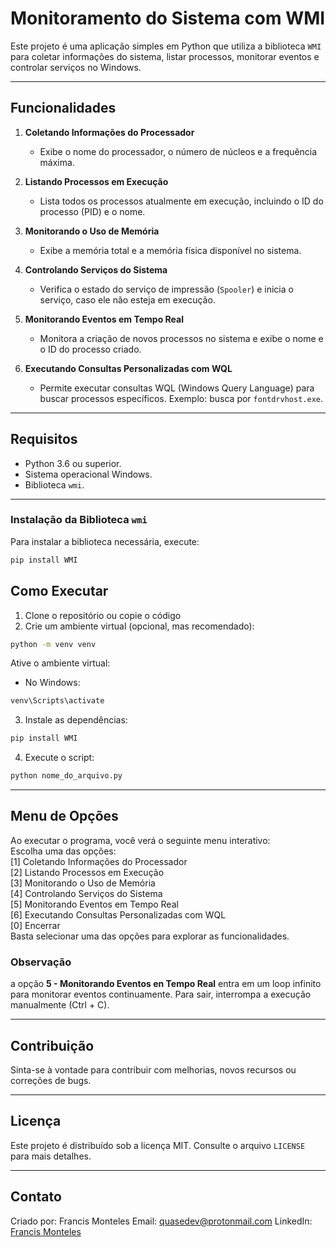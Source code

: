 # Monitoramento do Sistema com WMI

Este projeto é uma aplicação simples em Python que utiliza a biblioteca `WMI` para coletar informações do sistema, listar processos, monitorar eventos e controlar serviços no Windows.
___
## Funcionalidades

1. **Coletando Informações do Processador**  
   - Exibe o nome do processador, o número de núcleos e a frequência máxima.

2. **Listando Processos em Execução**  
   - Lista todos os processos atualmente em execução, incluindo o ID do processo (PID) e o nome.

3. **Monitorando o Uso de Memória**  
   - Exibe a memória total e a memória física disponível no sistema.

4. **Controlando Serviços do Sistema**  
   - Verifica o estado do serviço de impressão (`Spooler`) e inicia o serviço, caso ele não esteja em execução.

5. **Monitorando Eventos em Tempo Real**  
   - Monitora a criação de novos processos no sistema e exibe o nome e o ID do processo criado.

6. **Executando Consultas Personalizadas com WQL**  
   - Permite executar consultas WQL (Windows Query Language) para buscar processos específicos. Exemplo: busca por `fontdrvhost.exe`.
___
## Requisitos

- Python 3.6 ou superior.
- Sistema operacional Windows.
- Biblioteca `wmi`.
___
### Instalação da Biblioteca `wmi`

Para instalar a biblioteca necessária, execute:
```bash
pip install WMI
```
## Como Executar
1. Clone o repositório ou copie o código
2. Crie um ambiente virtual (opcional, mas recomendado):
```bash
python -m venv venv
```
Ative o ambiente virtual:
- No Windows:
```bash
venv\Scripts\activate
```
3. Instale as dependências:
```bash
pip install WMI
```
4. Execute o script:
```bash
python nome_do_arquivo.py
```
___
## Menu de Opções
Ao executar o programa, você verá o seguinte menu interativo:  
Escolha uma das opções:  
[1] Coletando Informações do Processador  
[2] Listando Processos em Execução  
[3] Monitorando o Uso de Memória  
[4] Controlando Serviços do Sistema  
[5] Monitorando Eventos em Tempo Real  
[6] Executando Consultas Personalizadas com WQL  
[0] Encerrar  
Basta selecionar uma das opções para explorar as funcionalidades.
### Observação
a opção **5 - Monitorando Eventos en Tempo Real** entra em um loop infinito para monitorar eventos continuamente. Para sair, interrompa a execução manualmente (Ctrl + C).
___
## Contribuição
Sinta-se à vontade para contribuir com melhorias, novos recursos ou correções de bugs.
***
## Licença
Este projeto é distribuído sob a licença MIT. Consulte o arquivo `LICENSE` para mais detalhes.
***
## Contato
Criado por: Francis Monteles
Email: <quasedev@protonmail.com>
LinkedIn: [Francis Monteles](https://www.linkedin.com/in/francis-monteles/)
